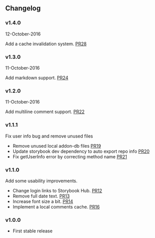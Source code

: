 ## Changelog

### v1.4.0
12-October-2016

Add a cache invalidation system. [PR28](https://github.com/kadirahq/storybook-addon-comments/pull/28)

### v1.3.0
11-October-2016

Add markdown support. [PR24](https://github.com/kadirahq/storybook-addon-comments/pull/24)

### v1.2.0
11-October-2016

Add multiline comment support. [PR22](https://github.com/kadirahq/storybook-addon-comments/pull/22)

### v1.1.1

Fix user info bug and remove unused files

* Remove unused local addon-db files [PR19](https://github.com/kadirahq/storybook-addon-comments/pull/19)
* Update storybook dev dependency to auto export repo info [PR20](https://github.com/kadirahq/storybook-addon-comments/pull/20)
* Fix getUserInfo error by correcting method name [PR21](https://github.com/kadirahq/storybook-addon-comments/pull/21)

### v1.1.0

Add some usability improvements.

* Change login links to Storybook Hub. [PR12](https://github.com/kadirahq/storybook-addon-comments/pull/12)
* Remove full date text. [PR13](https://github.com/kadirahq/storybook-addon-comments/pull/13)
* Increase font size a bit. [PR14](https://github.com/kadirahq/storybook-addon-comments/pull/14)
* Implement a local comments cache. [PR16](https://github.com/kadirahq/storybook-addon-comments/pull/16)

### v1.0.0

* First stable release
